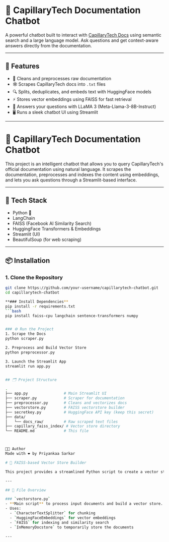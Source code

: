 # 🤖 CapillaryTech Documentation Chatbot

A powerful chatbot built to interact with [CapillaryTech Docs](https://docs.capillarytech.com/) using semantic search and a large language model. Ask questions and get context-aware answers directly from the documentation.

---

## 📌 Features

- 🧼 Cleans and preprocesses raw documentation
- 🕸️ Scrapes CapillaryTech docs into `.txt` files
- 🔍 Splits, deduplicates, and embeds text with HuggingFace models
- ⚡ Stores vector embeddings using FAISS for fast retrieval
- 🧠 Answers your questions with LLaMA 3 (Meta-Llama-3-8B-Instruct)
- 🖥️ Runs a sleek chatbot UI using Streamlit

---
# 📘 CapillaryTech Documentation Chatbot

This project is an intelligent chatbot that allows you to query CapillaryTech's official documentation using natural language. It scrapes the documentation, preprocesses and indexes the content using embeddings, and lets you ask questions through a Streamlit-based interface.

---


## 🧰 Tech Stack

- Python 🐍
- LangChain
- FAISS (Facebook AI Similarity Search)
- HuggingFace Transformers & Embeddings
- Streamlit (UI)
- BeautifulSoup (for web scraping)

---

## 📦 Installation

### 1. Clone the Repository

```bash
git clone https://github.com/your-username/capillarytech-chatbot.git
cd capillarytech-chatbot

**### Install Dependencies**
pip install -r requirements.txt
```bash
pip install faiss-cpu langchain sentence-transformers numpy


### ⚙️ Run the Project
1. Scrape the Docs 
python scraper.py

2. Preprocess and Build Vector Store
python preprocessor.py

3. Launch the Streamlit App
streamlit run app.py


## 🗂️ Project Structure

.
├── app.py                # Main Streamlit UI
├── scraper.py            # Scraper for documentation
├── preprocessor.py       # Cleans and vectorizes docs
├── vectorstore.py        # FAISS vectorstore builder
├── secretkey.py          # HuggingFace API key (keep this secret)
├── data/
│   └── docs_raw/         # Raw scraped text files
├── capillary_faiss_index/ # Vector store directory
└── README.md             # This file



🧑‍💻 Author
Made with ❤️ by Priyankaa Sarkar

# 🧠 FAISS-based Vector Store Builder

This project provides a streamlined Python script to create a vector store using [FAISS](https://github.com/facebookresearch/faiss) and HuggingFace sentence-transformers. It processes raw text documents, splits them into chunks, deduplicates, embeds them, and saves the resulting FAISS index locally.

---

## 📂 File Overview

### `vectorstore.py`
- **Main script** to process input documents and build a vector store.
- Uses:
  - `CharacterTextSplitter` for chunking
  - `HuggingFaceEmbeddings` for vector embeddings
  - `FAISS` for indexing and similarity search
  - `InMemoryDocstore` to temporarily store the documents

---




